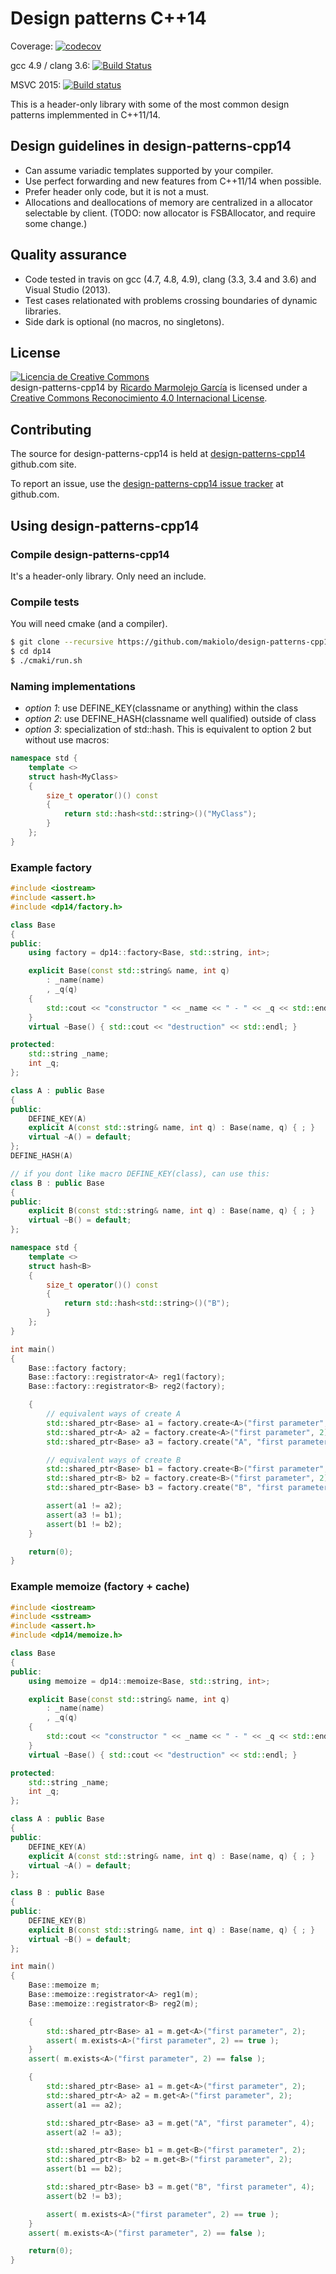 # Design patterns C++14

Coverage: [![codecov](https://codecov.io/gh/makiolo/design-patterns-cpp14/branch/master/graph/badge.svg)](https://codecov.io/gh/makiolo/design-patterns-cpp14)

gcc 4.9 / clang 3.6: [![Build Status](https://travis-ci.org/makiolo/design-patterns-cpp14.svg?branch=master)](https://travis-ci.org/makiolo/design-patterns-cpp14)

MSVC 2015: [![Build status](https://ci.appveyor.com/api/projects/status/3ouxeirkgwi8nmyq?svg=true)](https://ci.appveyor.com/project/makiolo/design-patterns-cpp14)

This is a header-only library with some of the most common design patterns implemmented in C++11/14.

## Design guidelines in design-patterns-cpp14

* Can assume variadic templates supported by your compiler.
* Use perfect forwarding and new features from C++11/14 when possible.
* Prefer header only code, but it is not a must.
* Allocations and deallocations of memory are centralized in a allocator selectable by client. (TODO: now allocator is FSBAllocator, and require some change.)

## Quality assurance

* Code tested in travis on gcc (4.7, 4.8, 4.9), clang (3.3, 3.4 and 3.6) and Visual Studio (2013).
* Test cases relationated with problems crossing boundaries of dynamic libraries.
* Side dark is optional (no macros, no singletons).

## License

<a rel="license" href="http://creativecommons.org/licenses/by/4.0/"><img alt="Licencia de Creative Commons" style="border-width:0" src="https://i.creativecommons.org/l/by/4.0/88x31.png" /></a><br /><span xmlns:dct="http://purl.org/dc/terms/" href="http://purl.org/dc/dcmitype/Text" property="dct:title" rel="dct:type">design-patterns-cpp14</span> by <a xmlns:cc="http://creativecommons.org/ns#" href="https://github.com/makiolo/design-patterns-cpp14" property="cc:attributionName" rel="cc:attributionURL">Ricardo Marmolejo García</a> is licensed under a <a rel="license" href="http://creativecommons.org/licenses/by/4.0/">Creative Commons Reconocimiento 4.0 Internacional License</a>.

## Contributing

The source for design-patterns-cpp14 is held at [design-patterns-cpp14](https://github.com/makiolo/design-patterns-cpp14) github.com site.

To report an issue, use the [design-patterns-cpp14 issue tracker](https://github.com/makiolo/design-patterns-cpp14/issues) at github.com.

## Using design-patterns-cpp14

### Compile design-patterns-cpp14
It's a header-only library. Only need an include.

### Compile tests
You will need cmake (and a compiler).
```bash
$ git clone --recursive https://github.com/makiolo/design-patterns-cpp14.git dp14
$ cd dp14
$ ./cmaki/run.sh
```
### Naming implementations
* *option 1*: use DEFINE_KEY(classname or anything) within the class
* *option 2*: use DEFINE_HASH(classname well qualified) outside of class
* *option 3*: specialization of std::hash<T>. This is equivalent to option 2 but without use macros:
```CPP
namespace std {
	template <>
	struct hash<MyClass>
	{
		size_t operator()() const
		{
			return std::hash<std::string>()("MyClass");
		}
	};
}
```
### Example factory
```CPP
#include <iostream>
#include <assert.h>
#include <dp14/factory.h>

class Base
{
public:
	using factory = dp14::factory<Base, std::string, int>;

	explicit Base(const std::string& name, int q)
		: _name(name)
		, _q(q)
	{
		std::cout << "constructor " << _name << " - " << _q << std::endl;
	}
	virtual ~Base() { std::cout << "destruction" << std::endl; }

protected:
	std::string _name;
	int _q;
};

class A : public Base
{
public:
	DEFINE_KEY(A)
	explicit A(const std::string& name, int q) : Base(name, q) { ; }
	virtual ~A() = default;
};
DEFINE_HASH(A)

// if you dont like macro DEFINE_KEY(class), can use this:
class B : public Base
{
public:
	explicit B(const std::string& name, int q) : Base(name, q) { ; }
	virtual ~B() = default;
};

namespace std {
	template <>
	struct hash<B>
	{
		size_t operator()() const
		{
			return std::hash<std::string>()("B");
		}
	};
}

int main()
{
	Base::factory factory;
	Base::factory::registrator<A> reg1(factory);
	Base::factory::registrator<B> reg2(factory);

	{
		// equivalent ways of create A
		std::shared_ptr<Base> a1 = factory.create<A>("first parameter", 2);
		std::shared_ptr<A> a2 = factory.create<A>("first parameter", 2);
		std::shared_ptr<Base> a3 = factory.create("A", "first parameter", 2);

		// equivalent ways of create B
		std::shared_ptr<Base> b1 = factory.create<B>("first parameter", 2);
		std::shared_ptr<B> b2 = factory.create<B>("first parameter", 2);
		std::shared_ptr<Base> b3 = factory.create("B", "first parameter", 2);

		assert(a1 != a2);
		assert(a3 != b1);
		assert(b1 != b2);
	}

	return(0);
}
```

### Example memoize (factory + cache)
```CPP
#include <iostream>
#include <sstream>
#include <assert.h>
#include <dp14/memoize.h>

class Base
{
public:
	using memoize = dp14::memoize<Base, std::string, int>;

	explicit Base(const std::string& name, int q)
		: _name(name)
		, _q(q)
	{
		std::cout << "constructor " << _name << " - " << _q << std::endl;
	}
	virtual ~Base() { std::cout << "destruction" << std::endl; }

protected:
	std::string _name;
	int _q;
};

class A : public Base
{
public:
	DEFINE_KEY(A)
	explicit A(const std::string& name, int q) : Base(name, q) { ; }
	virtual ~A() = default;
};

class B : public Base
{
public:
	DEFINE_KEY(B)
	explicit B(const std::string& name, int q) : Base(name, q) { ; }
	virtual ~B() = default;
};

int main()
{
	Base::memoize m;
	Base::memoize::registrator<A> reg1(m);
	Base::memoize::registrator<B> reg2(m);

	{
		std::shared_ptr<Base> a1 = m.get<A>("first parameter", 2);
		assert( m.exists<A>("first parameter", 2) == true );
	}
	assert( m.exists<A>("first parameter", 2) == false );

	{
		std::shared_ptr<Base> a1 = m.get<A>("first parameter", 2);
		std::shared_ptr<A> a2 = m.get<A>("first parameter", 2);
		assert(a1 == a2);

		std::shared_ptr<Base> a3 = m.get("A", "first parameter", 4);
		assert(a2 != a3);

		std::shared_ptr<Base> b1 = m.get<B>("first parameter", 2);
		std::shared_ptr<B> b2 = m.get<B>("first parameter", 2);
		assert(b1 == b2);

		std::shared_ptr<Base> b3 = m.get("B", "first parameter", 4);
		assert(b2 != b3);

		assert( m.exists<A>("first parameter", 2) == true );
	}
	assert( m.exists<A>("first parameter", 2) == false );

	return(0);
}
```
